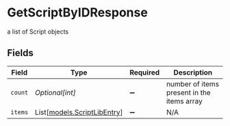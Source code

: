 # GetScriptByIDResponse

a list of Script objects


## Fields

| Field                                                      | Type                                                       | Required                                                   | Description                                                |
| ---------------------------------------------------------- | ---------------------------------------------------------- | ---------------------------------------------------------- | ---------------------------------------------------------- |
| `count`                                                    | *Optional[int]*                                            | :heavy_minus_sign:                                         | number of items present in the items array                 |
| `items`                                                    | List[[models.ScriptLibEntry](../models/scriptlibentry.md)] | :heavy_minus_sign:                                         | N/A                                                        |